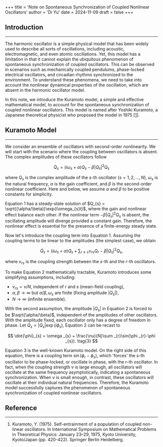 +++
title = 'Note on Spontaneous Synchronization of Coupled Nonlinear Oscillators'
author = 'Di Yu'
date = 2024-11-09
draft = false
+++

## Introduction

---

The harmonic oscillator is a simple physical model that has been widely used to describe all sorts of oscillations, including acoustic, electromagnetic, and even atomic oscillations. Yet, this model has a limitation in that it cannot explain the ubiquitous phenomenon of spontaneous synchronization of coupled oscillators. This can be observed in scenarios such as mechanically coupled pendulums, phase-locked electrical oscillators, and circadian rhythms synchronized to the environment. To understand these phenomena, we need to take into account the nonlinear dynamical properties of the oscillation, which are absent in the harmonic oscillator model.

In this note, we introduce the Kuramoto model, a simple and effective mathematical model, to account for the spontaneous synchronization of coupled nonlinear oscillators. This model is named after Yoshiki Kuramoto, a Japanese theoretical physicist who proposed the model in 1975 [[1](#reference)].

## Kuramoto Model

---

We consider an ensemble of oscillators with second-order nonlinearity. We will start with the scenario where the coupling between oscillators is absent. The complex amplitudes of these oscillators follow

$$
\dot{Q}_{s} = (i\omega _{s}+\alpha)Q _{s} - \beta|Q _{s}|^{2}Q _{s}  \tag{1}
$$

where $Q_{s}$ is the complex amplitude of the $s$-th oscillator ($s = 1,2,...,N$), $\omega_{s}$ is the natural frequency, $\alpha$ is the gain coefficient, and $\beta$ is the second-order nonlinear coefficient. Here and below, we assume $\alpha$ and $\beta$ to be positive constants for simplicity.

Equation 1 has a steady-state solution of $Q_{s} = \sqrt{(\alpha/\beta)}\exp(i\omega_{s}t)$, where the gain and nonlinear effect balance each other. If the nonlinear term $-\beta|Q_{s}|^{2}Q_{s}$ is absent, the oscillating amplitude will diverge provided a constant gain. Therefore, the nonlinear effect is essential for the presence of a finite-energy steady state.

Now let's introduce the coupling term into Equation 1. Assuming the coupling terms to be linear to the amplitudes (the simplest case), we obtain

$$
\dot{Q}_{s} = (i\omega _{s}+\alpha)Q _{s} + \sum _{r\neq s}\nu _{rs} Q _{r} - \beta|Q _{s}|^{2}Q _{s},  \tag{2}
$$

where $\nu_{rs}$ is the coupling strength between the $s$-th and the $r$-th oscillators.

To make Equation 2 mathematically tractable, Kuramoto introduces some simplifying assumptions, including:

- $\nu_{rs} = \nu/N$, independent of $r$ and $s$ (mean-field coupling),
- $\alpha, \beta \rightarrow \infty$ but $\alpha/\beta, \omega_{s}$ are finite (fixing amplitude $|Q_{s}|$),
- $N\rightarrow\infty$ (infinite ensemble).

With the second assumption, the amplitude $|Q_{s}|$ in Equation 2 is forced to be $\sqrt{\alpha/\beta}$, independent of the amplitudes of other oscillators. With the amplitude fixed, each oscillator only has a degree of freedom in phase. Let $Q_{s} = |Q_{s}|\exp(i\phi_{s})$, Equation 2 can be recast to

$$
\dot{\phi}_{s} = \omega _{s} + \frac{\nu}{N}\sum _{r}\sin(\phi _{r}-\phi _{s}).  \tag{3}
$$

Equation 3 is the well-known Kuramoto model. On the right side of this equation, there is a coupling term $\sin(\phi_{r}-\phi_{s})$, which 'forces' the $s$-th oscillator to be phase-locked, or oscillate in phase, with the $r$-th oscillator. In fact, when the coupling strength $\nu$ is large enough, all oscillators will oscillate at the same frequency asymptotically, indicating a spontaneous synchronization. When $\nu$ is small enough, in contrast, these oscillators will oscillate at their individual natural frequencies. Therefore, the Kuramoto model successfully captures the phenomenon of spontaneous synchronization of coupled nonlinear oscillators.

## Reference

---

1. Kuramoto, Y. (1975). Self-entrainment of a population of coupled non-linear oscillators. In International Symposium on Mathematical Problems in Theoretical Physics: January 23–29, 1975, Kyoto University, Kyoto/Japan (pp. 420-422). Springer Berlin Heidelberg.